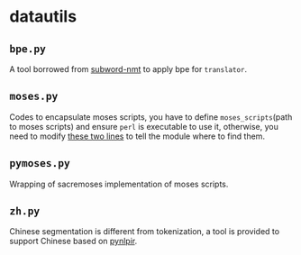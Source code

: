 # datautils

## `bpe.py`

A tool borrowed from [subword-nmt](https://github.com/rsennrich/subword-nmt) to apply bpe for `translator`.

## `moses.py`

Codes to encapsulate moses scripts, you have to define `moses_scripts`(path to moses scripts) and ensure `perl` is executable to use it, otherwise, you need to modify [these two lines](moses.py#L7-L8) to tell the module where to find them.

## `pymoses.py`

Wrapping of sacremoses implementation of moses scripts.

## `zh.py`

Chinese segmentation is different from tokenization, a tool is provided to support Chinese based on [pynlpir](https://github.com/tsroten/pynlpir).
